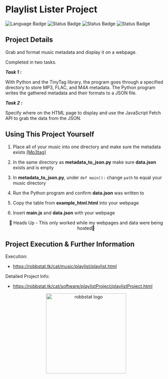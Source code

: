 # Playlist Lister Project

![Language Badge](https://img.shields.io/badge/Developed-December_2021-brightgreen)
![Status Badge](https://img.shields.io/badge/Language-Python_3.6-blue)
![Status Badge](https://img.shields.io/badge/API-JavaScript_Fetch-blue)
![Status Badge](https://img.shields.io/badge/Status-Active-gren)



## Project Details

Grab and format music metadata and display it on a webpage. 

Completed in two tasks.

***Task 1 :***

With Python and the TinyTag library, the program goes through a specified directory to store MP3, FLAC, and M4A metadata.
The Python program writes the gathered metadata and their formats to a JSON file.

***Task 2 :***

Specify where on the HTML page to display and use the JavaScript Fetch API to grab the data from the JSON.



## Using This Project Yourself


 1. Place all of your music into one directory and make sure the metadata exists [(Mp3tag)](https://www.mp3tag.de/en/)

 2. In the same directory as **metadata_to_json.py** make sure **data.json** exists and is empty
 3.  In **metadata_to_json.py**, under ```def main():``` change ```path```  to equal your music directory  
 4. Run the Python program and confirm **data.json** was written to 
 5. Copy the table from **example_html.html** into your webpage
 6. Insert **main.js** and **data.json** with your webpage  

<p align="center">
🛑 Heads Up - This only worked while my webpages and data were being hosted🛑 
</p>

 
## Project Execution & Further Information


Execution:

 - https://robbstat.tk/cat/music/playlist/playlist.html

Detailed Project Info: 

 - https://robbstat.tk/cat/software/playlistProject/playlistProject.html

<p align="center">
<img src="https://robbstat.tk/img/darklogo3.gif" alt="robbstat logo" width="" height="250">
</p>

